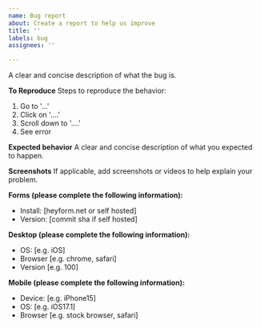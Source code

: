 ```yaml
---
name: Bug report
about: Create a report to help us improve
title: ''
labels: bug
assignees: ''

---
```


A clear and concise description of what the bug is.

**To Reproduce**
Steps to reproduce the behavior:
1. Go to '...'
2. Click on '....'
3. Scroll down to '....'
4. See error

**Expected behavior**
A clear and concise description of what you expected to happen.

**Screenshots**
If applicable, add screenshots or videos to help explain your problem.

**Forms (please complete the following information):**
- Install: [heyform.net or self hosted]
- Version: [commit sha if self hosted]

**Desktop (please complete the following information):**
- OS: [e.g. iOS]
- Browser [e.g. chrome, safari]
- Version [e.g. 100]

**Mobile (please complete the following information):**
- Device: [e.g. iPhone15]
- OS: [e.g. iOS17.1]
- Browser [e.g. stock browser, safari]
